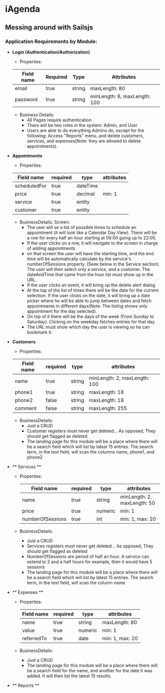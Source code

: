 # iAgenda


## Messing around with Sailsjs

### Application Requirements by Module:

- **Login (Authentication/Authorization)**
    - Properties:

    | Field name    | Required | Type    | Attributes                   |
    | ------------- | -------- | ------- | ---------------------------- |
    | email         | true     | string  | maxLength: 80                |
    | password      | true     | string  | minLength: 6, maxLength: 100 |

    - Business Details:
        - All Pages require authentication
        - There will be two roles in the system: Admin, and User
        - Users are able to do everything Admins do, except for the following: Access "Reports" menu, and delete customers, services, and expenses(Note: they are allowed to delete appointments).
      
- **Appointments**
    - Properties:
    
    | Field name | required | type | attributes |
    | ------ | ------ | ------- | ------- |
    | scheduledFor | true | dateTime |  |
    | price | true | decimal | min: 1 |
    | service | true | entity |  |
    | customer | true | entity |  |
    
    - BusinessDetails:
        Screen:
      - The user will se a list of possible times to schedule an appointment (it will look like a Calendar Day View). There will be a row for every half an hour starting at 08:00 going up to 22:00.
      - If the user clicks on a row, it will navigate to the screen in charge of adding appointments
      - on that screen the user will have the starting time, and the end time will be automatically calculate by the service's numberOfSessions property. (Seee below in the Service section). The user will then select only a service, and a customer. The dateAndTime that came from the hour list must show up in the URL.
      - If the user clicks an event, it will bring up the delete alert dialog
      - At the top of the list of times there will be the date for the current selection. If the user clicks on the date, it will bring up a date picker where he will be able to jump between dates and fetch appointments in different days(Note: The listing shows only appointment for the day selected).
      - On top of it there will be the days of the week (From Sunday to Saturday). Clicking on the weekday fetches entries for that day.
      - The URL must show which day the user is viewing so he can bookmark it.
  
- **Customers**
    - Properties:
  
    | Field name | required | type | attributes |
    | ------ | ------ | ------- | ------- |
    | name | true | string | minLength: 2, maxLength: 100 |
    | phone1 | true | string | maxLength: 18 |
    | phone2 | false | string | maxLength: 18 |
    | comment | false | string | maxLength: 255 |
      
  - BusinessDetails:
      - Just a CRUD
      - Customer registers must never get deleted... As opposed, They should get flagged as deleted
      - The landing page for this module will be a place where there will be a search field which will list by latest 15 entries. The search term, in the text field, will scan the columns name, phone1, and phone2



- ** Services **
  - Properties:
  
    | Field name | required | type | attributes |
    | ------ | ------ | ------- | ------- |
    | name | true | string | minLength: 2, maxLength: 50 |
    | price | true | numeric | min: 1 |
    | numberOfSessions | true | int | min: 1, max: 20 |

  - BusinessDetails:
    - Just a CRUD
    - Services registers must never get deleted... As opposed, They should get flagged as deleted
    - NumberOfSessions are period of half an hour. A service can extend to 2 and a half hours for example, then it would have 5 sessions
    - The landing page for this module will be a place where there will be a search field which will list by latest 15 entries. The search term, in the text field, will scan the column name
    
    
- ** Expenses **
  - Properties:
  
    | Field name | required | type | attributes |
    | ------ | ------ | ------- | ------- |
    | name | true | string | maxLength: 80 |
    | value | true | numeric | min: 1 |
    | referredTo | true | date | min: 1, max: 20 |
      
  - BusinessDetails:
    - Just a CRUD
    - The landing page for this module will be a place where there will be a search field for the name, and another for the date it was added. It will then list the latest 15 results.
  
- ** Reports **



